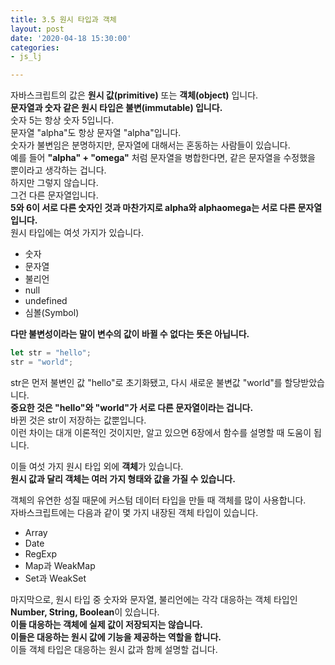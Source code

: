 ```yaml
---
title: 3.5 원시 타입과 객체
layout: post
date: '2020-04-18 15:30:00'
categories:
- js_lj

---
```


자바스크립트의 값은 **원시 값(primitive)** 또는 **객체(object)** 입니다.  
**문자열과 숫자 같은 원시 타입은 불변(immutable) 입니다.**  
숫자 5는 항상 숫자 5입니다.  
문자열 "alpha"도 항상 문자열 "alpha"입니다.  
숫자가 불변임은 분명하지만, 문자열에 대해서는 혼동하는 사람들이 있습니다.  
예를 들어 **"alpha" + "omega"** 처럼 문자열을 병합한다면, 같은 문자열을 수정했을 뿐이라고 생각하는 겁니다.  
하지만 그렇지 않습니다.  
그건 다른 문자열입니다.  
**5와 6이 서로 다른 숫자인 것과 마찬가지로 alpha와 alphaomega는 서로 다른 문자열입니다.**  
원시 타입에는 여섯 가지가 있습니다.

* 숫자
* 문자열
* 불리언
* null
* undefined
* 심볼(Symbol)

**다만 불변성이라는 말이 변수의 값이 바뀔 수 없다는 뜻은 아닙니다.**

```javascript
let str = "hello";
str = "world";
```

str은 먼저 불변인 값 "hello"로 초기화됐고, 다시 새로운 불변값 "world"를 할당받았습니다.  
**중요한 것은 "hello"와 "world"가 서로 다른 문자열이라는 겁니다.**  
바뀐 것은 str이 저장하는 값뿐입니다.  
이런 차이는 대개 이론적인 것이지만, 알고 있으면 6장에서 함수를 설명할 때 도움이 됩니다.  

이들 여섯 가지 원시 타입 외에 **객체**가 있습니다.  
**원시 값과 달리 객체는 여러 가지 형태와 값을 가질 수 있습니다.**  

객체의 유연한 성질 때문에 커스텀 데이터 타입을 만들 때 객체를 많이 사용합니다.  
자바스크립트에는 다음과 같이 몇 가지 내장된 객체 타입이 있습니다.

* Array
* Date
* RegExp
* Map과 WeakMap
* Set과 WeakSet

마지막으로, 원시 타입 중 숫자와 문자열, 불리언에는 각각 대응하는 객체 타입인 **Number, String, Boolean**이 있습니다.  
**이들 대응하는 객체에 실제 값이 저장되지는 않습니다.**  
**이들은 대응하는 원시 값에 기능을 제공하는 역할을 합니다.**  
이들 객체 타입은 대응하는 원시 값과 함께 설명할 겁니다.